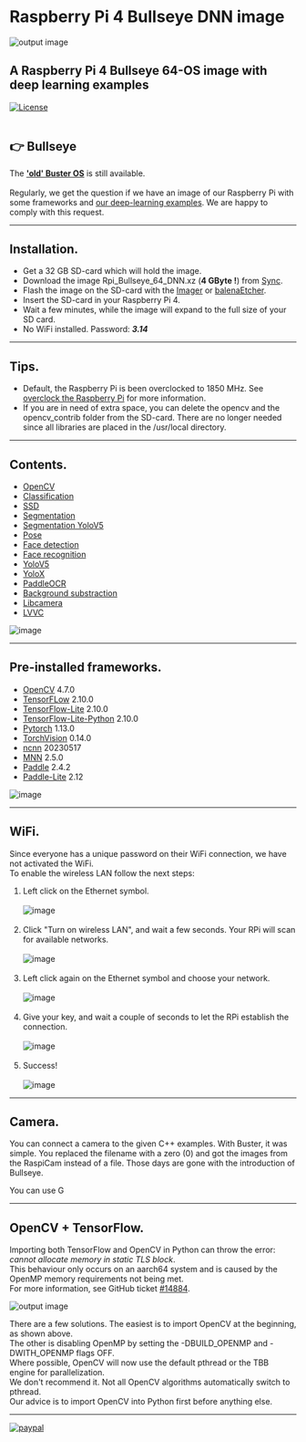 # Raspberry Pi 4 Bullseye DNN image
![output image]( https://qengineering.eu/images/Water7.webp )<br/>
## A Raspberry Pi 4 Bullseye 64-OS image with deep learning examples
[![License](https://img.shields.io/badge/License-BSD%203--Clause-blue.svg)](https://opensource.org/licenses/BSD-3-Clause)<br/><br/>
## 👉 Bullseye
The [**'old' Buster OS**](https://github.com/Qengineering/RPi-image) is still available.<br><br>
Regularly, we get the question if we have an image of our Raspberry Pi with some frameworks and [our deep-learning examples](https://qengineering.eu/deep-learning-examples-on-raspberry-32-64-os.html). We are happy to comply with this request.

------------

## Installation.

- Get a 32 GB SD-card which will hold the image. 
- Download the image Rpi_Bullseye_64_DNN.xz (**4 GByte !**) from [Sync](https://ln5.sync.com/dl/4083226a0/e7t6w7jp-x4vqthff-8v9fxzuh-9y84f2x4).
- Flash the image on the SD-card with the [Imager](https://www.raspberrypi.org/software/) or [balenaEtcher](https://www.balena.io/etcher/).
- Insert the SD-card in your Raspberry Pi 4.
- Wait a few minutes, while the image will expand to the full size of your SD card.
- No WiFi installed. Password: ***3.14***

------------

## Tips.

* Default, the Raspberry Pi is been overclocked to 1850 MHz. See [overclock the Raspberry Pi](https://qengineering.eu/overclocking-the-raspberry-pi-4.html) for more information.<br/>
* If you are in need of extra space, you can delete the opencv and the opencv_contrib folder from the SD-card. There are no longer needed since all libraries are placed in the /usr/local directory.

------------

## Contents.

- [OpenCV](https://github.com/Qengineering/OpenCV-Livecam-Raspberry-Pi)
- [Classification](https://github.com/Qengineering/TensorFlow_Lite_Classification_RPi_64-bits)
- [SSD](https://github.com/Qengineering/TensorFlow_Lite_SSD_RPi_64-bits)
- [Segmentation](https://github.com/Qengineering/TensorFlow_Lite_Segmentation_RPi_64-bit)
- [Segmentation YoloV5](https://github.com/Qengineering/YoloV5-segmentation-ncnn-RPi4)
- [Pose](https://github.com/Qengineering/TensorFlow_Lite_Pose_RPi_64-bits)
- [Face detection](https://github.com/Qengineering/Face-detection-Raspberry-Pi-32-64-bits)
- [Face recognition](https://github.com/Qengineering/Face-Recognition-Raspberry-Pi-64-bits)
- [YoloV5](https://github.com/Qengineering/YoloV5-ncnn-Raspberry-Pi-4)
- [YoloX](https://github.com/Qengineering/YoloX-ncnn-Raspberry-Pi-4)
- [PaddleOCR](https://github.com/Qengineering/PaddleOCR-Lite-Document)
- [Background substraction](https://github.com/Qengineering/Fast-Background-Substraction)
- [Libcamera](https://github.com/Qengineering/Libcamera-OpenCV-RPi-Bullseye-64OS)
- [LVVC](https://github.com/Qengineering/LCCV)

![image](https://github.com/Qengineering/RPi-Bullseye-DNN-image/assets/44409029/3eca9041-9f30-42d5-bed5-f3b0ddfb0726)

------------

## Pre-installed frameworks.

- [OpenCV](https://qengineering.eu/deep-learning-with-opencv-on-raspberry-pi-4.html) 4.7.0
- [TensorFLow](https://qengineering.eu/install-tensorflow-2.4.0-on-raspberry-64-os.html) 2.10.0
- [TensorFlow-Lite](https://qengineering.eu/install-tensorflow-2-lite-on-raspberry-64-os.html) 2.10.0
- [TensorFlow-Lite-Python](https://qengineering.eu/install-tensorflow-2-lite-on-raspberry-64-os.html) 2.10.0
- [Pytorch](https://qengineering.eu/install-pytorch-on-raspberry-pi-4.html) 1.13.0
- [TorchVision](https://qengineering.eu/install-pytorch-on-raspberry-pi-4.html) 0.14.0
- [ncnn](https://qengineering.eu/install-ncnn-on-raspberry-pi-4.html) 20230517
- [MNN](https://qengineering.eu/install-mnn-on-raspberry-pi-4.html) 2.5.0
- [Paddle](https://qengineering.eu/install-paddlepaddle-on-raspberry-pi-4.html) 2.4.2
- [Paddle-Lite](https://qengineering.eu/install-paddle-lite-on-raspberry-pi-4.html) 2.12

![image](https://github.com/Qengineering/RPi-Bullseye-DNN-image/assets/44409029/d4cff548-a053-435c-8926-0f678292c337)

------------

## WiFi.

Since everyone has a unique password on their WiFi connection, we have not activated the WiFi.<br/>
To enable the wireless LAN follow the next steps:<br/>

1) Left click on the Ethernet symbol.<br/><br/>
![image](https://user-images.githubusercontent.com/44409029/124445112-8eb8e880-dd7f-11eb-80e6-121dc31fd0b8.png)<br/><br/>
2) Click "Turn on wireless LAN", and wait a few seconds. Your RPi will scan for available networks.<br/><br/>
![image](https://user-images.githubusercontent.com/44409029/124445876-39310b80-dd80-11eb-97ff-1ef8f8c477e8.png)<br/><br/>
3) Left click again on the Ethernet symbol and choose your network.<br/><br/>
![image](https://user-images.githubusercontent.com/44409029/124446101-64b3f600-dd80-11eb-9385-eee4fd730268.png)<br/><br/>
4) Give your key, and wait a couple of seconds to let the RPi establish the connection.<br/><br/>
![image](https://user-images.githubusercontent.com/44409029/124447227-74800a00-dd81-11eb-9c47-bee6b2b84bc1.png)<br/><br/>
5) Success! <br/><br/>
![image](https://user-images.githubusercontent.com/44409029/124446775-063b4780-dd81-11eb-9fd8-2d597ad31cee.png)

------------

## Camera.

You can connect a camera to the given C++ examples. With Buster, it was simple. You replaced the filename with a zero (0) and got the images from the RaspiCam instead of a file. Those days are gone with the introduction of Bullseye.

You can use G

------------

## OpenCV + TensorFlow.

Importing both TensorFlow and OpenCV in Python can throw the error: _cannot allocate memory in static TLS block_.<br/>
This behaviour only occurs on an aarch64 system and is caused by the OpenMP memory requirements not being met.<br/>
For more information, see GitHub ticket [#14884](https://github.com/opencv/opencv/issues/14884).<br/>

![output image](https://qengineering.eu/images/SwapImportOpenCVRPi.png)

There are a few solutions. The easiest is to import OpenCV at the beginning, as shown above.<br/>
The other is disabling OpenMP by setting the -DBUILD_OPENMP and -DWITH_OPENMP flags OFF.<br/>
Where possible, OpenCV will now use the default pthread or the TBB engine for parallelization.<br/>
We don't recommend it. Not all OpenCV algorithms automatically switch to pthread.<br/>
Our advice is to import OpenCV into Python first before anything else.<br/>

------------

[![paypal](https://qengineering.eu/images/TipJarSmall4.png)](https://www.paypal.com/cgi-bin/webscr?cmd=_s-xclick&hosted_button_id=CPZTM5BB3FCYL) 

